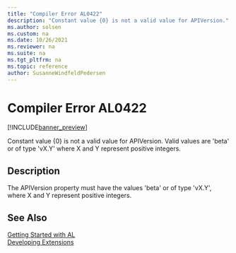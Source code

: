 ```yaml
---
title: "Compiler Error AL0422"
description: "Constant value {0} is not a valid value for APIVersion."
ms.author: solsen
ms.custom: na
ms.date: 10/26/2021
ms.reviewer: na
ms.suite: na
ms.tgt_pltfrm: na
ms.topic: reference
author: SusanneWindfeldPedersen
---
```

[//]: # (START>DO_NOT_EDIT)
[//]: # (IMPORTANT:Do not edit any of the content between here and the END>DO_NOT_EDIT.)
[//]: # (Any modifications should be made in the .xml files in the ModernDev repo.)
# Compiler Error AL0422

[!INCLUDE[banner_preview](../includes/banner_preview.md)]

Constant value {0} is not a valid value for APIVersion. Valid values are 'beta' or of type 'vX.Y' where X and Y represent positive integers.

## Description
The APIVersion property must have the values 'beta' or of type 'vX.Y', where X and Y represent positive integers.  

[//]: # (IMPORTANT: END>DO_NOT_EDIT)
## See Also  
[Getting Started with AL](../devenv-get-started.md)  
[Developing Extensions](../devenv-dev-overview.md)  